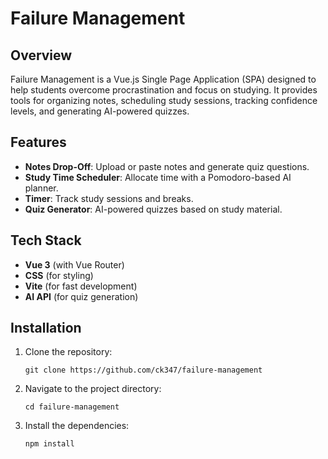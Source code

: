 # Failure Management

## Overview
Failure Management is a Vue.js Single Page Application (SPA) designed to help students overcome procrastination and focus on studying. It provides tools for organizing notes, scheduling study sessions, tracking confidence levels, and generating AI-powered quizzes.

## Features
- **Notes Drop-Off**: Upload or paste notes and generate quiz questions.
- **Study Time Scheduler**: Allocate time with a Pomodoro-based AI planner.
- **Timer**: Track study sessions and breaks.
- **Quiz Generator**: AI-powered quizzes based on study material.

## Tech Stack
- **Vue 3** (with Vue Router)
- **CSS** (for styling)
- **Vite** (for fast development)
- **AI API** (for quiz generation)

## Installation
1. Clone the repository:
   ```
   git clone https://github.com/ck347/failure-management
   ```
   
2. Navigate to the project directory:
   ```
   cd failure-management
   ```
3. Install the dependencies:
   ```
   npm install
   ```

